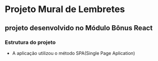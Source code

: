 # Projeto Mural de Lembretes

## projeto desenvolvido no Módulo Bônus React

### Estrutura do projeto

- A aplicação utilizou o método SPA(Single Page Aplication)

